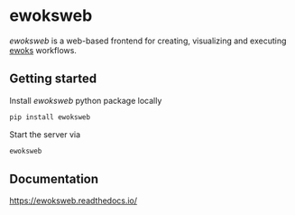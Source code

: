 # ewoksweb

_ewoksweb_ is a web-based frontend for creating, visualizing and executing
[ewoks](https://ewoks.readthedocs.io/) workflows.

## Getting started

Install _ewoksweb_ python package locally

```bash
pip install ewoksweb
```

Start the server via

```bash
ewoksweb
```

## Documentation

https://ewoksweb.readthedocs.io/
